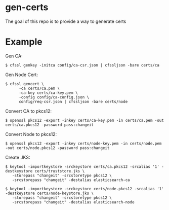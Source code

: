 # gen-certs

The goal of this repo is to provide a way to generate certs

# Example

Gen CA:
```
$ cfssl genkey -initca config/ca-csr.json | cfssljson -bare certs/ca  
```

Gen Node Cert:
```
$ cfssl gencert \
	  -ca certs/ca.pem \
	  -ca-key certs/ca-key.pem \
	  -config config/ca-config.json \
	  config/req-csr.json | cfssljson -bare certs/node
```

Convert CA to pkcs12:
```
$ openssl pkcs12 -export -inkey certs/ca-key.pem -in certs/ca.pem -out certs/ca.pkcs12 -password pass:changeit
```

Convert Node to pkcs12:
```
$ openssl pkcs12 -export -inkey certs/node-key.pem -in certs/node.pem -out certs/node.pkcs12 -password pass:changeit
```

Create JKS:
```
$ keytool -importkeystore -srckeystore certs/ca.pkcs12 -srcalias '1' -destkeystore certs/truststore.jks \
   -storepass "changeit" -srcstoretype pkcs12 \
   -srcstorepass "changeit" -destalias elasticsearch-ca

$ keytool -importkeystore -srckeystore certs/node.pkcs12 -srcalias '1' -destkeystore certs/node-keystore.jks \
   -storepass "changeit" -srcstoretype pkcs12 \
   -srcstorepass "changeit" -destalias elasticsearch-node
```